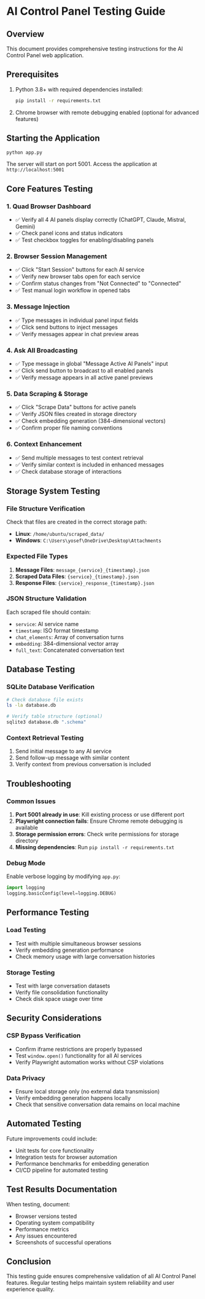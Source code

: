 # AI Control Panel Testing Guide

## Overview

This document provides comprehensive testing instructions for the AI Control Panel web application.

## Prerequisites

1. Python 3.8+ with required dependencies installed:
   ```bash
   pip install -r requirements.txt
   ```

2. Chrome browser with remote debugging enabled (optional for advanced features)

## Starting the Application

```bash
python app.py
```

The server will start on port 5001. Access the application at `http://localhost:5001`

## Core Features Testing

### 1. Quad Browser Dashboard
- ✅ Verify all 4 AI panels display correctly (ChatGPT, Claude, Mistral, Gemini)
- ✅ Check panel icons and status indicators
- ✅ Test checkbox toggles for enabling/disabling panels

### 2. Browser Session Management
- ✅ Click "Start Session" buttons for each AI service
- ✅ Verify new browser tabs open for each service
- ✅ Confirm status changes from "Not Connected" to "Connected"
- ✅ Test manual login workflow in opened tabs

### 3. Message Injection
- ✅ Type messages in individual panel input fields
- ✅ Click send buttons to inject messages
- ✅ Verify messages appear in chat preview areas

### 4. Ask All Broadcasting
- ✅ Type message in global "Message Active AI Panels" input
- ✅ Click send button to broadcast to all enabled panels
- ✅ Verify message appears in all active panel previews

### 5. Data Scraping & Storage
- ✅ Click "Scrape Data" buttons for active panels
- ✅ Verify JSON files created in storage directory
- ✅ Check embedding generation (384-dimensional vectors)
- ✅ Confirm proper file naming conventions

### 6. Context Enhancement
- ✅ Send multiple messages to test context retrieval
- ✅ Verify similar context is included in enhanced messages
- ✅ Check database storage of interactions

## Storage System Testing

### File Structure Verification
Check that files are created in the correct storage path:
- **Linux**: `/home/ubuntu/scraped_data/`
- **Windows**: `C:\Users\yosef\OneDrive\Desktop\Attachments`

### Expected File Types
1. **Message Files**: `message_{service}_{timestamp}.json`
2. **Scraped Data Files**: `{service}_{timestamp}.json`
3. **Response Files**: `{service}_response_{timestamp}.json`

### JSON Structure Validation
Each scraped file should contain:
- `service`: AI service name
- `timestamp`: ISO format timestamp
- `chat_elements`: Array of conversation turns
- `embedding`: 384-dimensional vector array
- `full_text`: Concatenated conversation text

## Database Testing

### SQLite Database Verification
```bash
# Check database file exists
ls -la database.db

# Verify table structure (optional)
sqlite3 database.db ".schema"
```

### Context Retrieval Testing
1. Send initial message to any AI service
2. Send follow-up message with similar content
3. Verify context from previous conversation is included

## Troubleshooting

### Common Issues
1. **Port 5001 already in use**: Kill existing process or use different port
2. **Playwright connection fails**: Ensure Chrome remote debugging is available
3. **Storage permission errors**: Check write permissions for storage directory
4. **Missing dependencies**: Run `pip install -r requirements.txt`

### Debug Mode
Enable verbose logging by modifying `app.py`:
```python
import logging
logging.basicConfig(level=logging.DEBUG)
```

## Performance Testing

### Load Testing
- Test with multiple simultaneous browser sessions
- Verify embedding generation performance
- Check memory usage with large conversation histories

### Storage Testing
- Test with large conversation datasets
- Verify file consolidation functionality
- Check disk space usage over time

## Security Considerations

### CSP Bypass Verification
- Confirm iframe restrictions are properly bypassed
- Test `window.open()` functionality for all AI services
- Verify Playwright automation works without CSP violations

### Data Privacy
- Ensure local storage only (no external data transmission)
- Verify embedding generation happens locally
- Check that sensitive conversation data remains on local machine

## Automated Testing

Future improvements could include:
- Unit tests for core functionality
- Integration tests for browser automation
- Performance benchmarks for embedding generation
- CI/CD pipeline for automated testing

## Test Results Documentation

When testing, document:
- Browser versions tested
- Operating system compatibility
- Performance metrics
- Any issues encountered
- Screenshots of successful operations

## Conclusion

This testing guide ensures comprehensive validation of all AI Control Panel features. Regular testing helps maintain system reliability and user experience quality.
